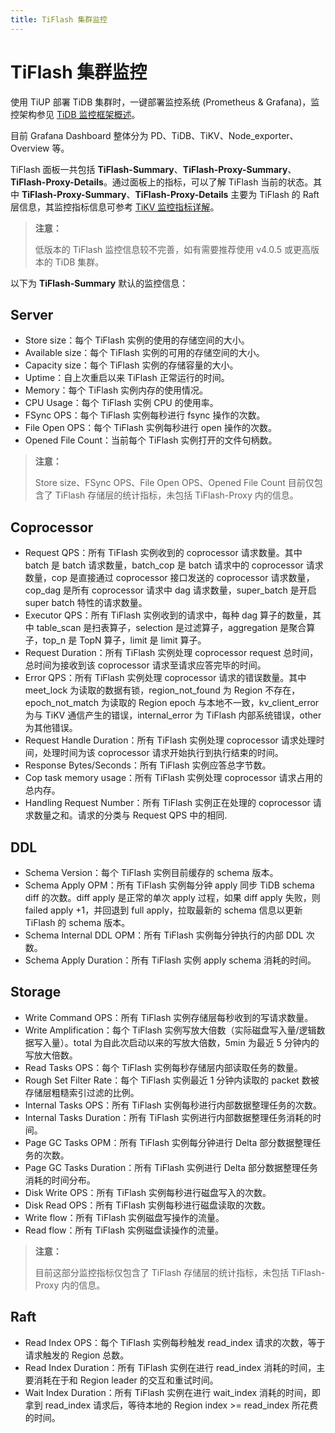 ```yaml
---
title: TiFlash 集群监控
---
```


# TiFlash 集群监控

使用 TiUP 部署 TiDB 集群时，一键部署监控系统 (Prometheus & Grafana)，监控架构参见 [TiDB 监控框架概述](/tidb-monitoring-framework.md)。

目前 Grafana Dashboard 整体分为 PD、TiDB、TiKV、Node\_exporter、Overview 等。

TiFlash 面板一共包括 **TiFlash-Summary**、**TiFlash-Proxy-Summary**、**TiFlash-Proxy-Details**。通过面板上的指标，可以了解 TiFlash 当前的状态。其中 **TiFlash-Proxy-Summary**、**TiFlash-Proxy-Details** 主要为 TiFlash 的 Raft 层信息，其监控指标信息可参考 [TiKV 监控指标详解](/grafana-tikv-dashboard.md)。

> **注意：**
>
> 低版本的 TiFlash 监控信息较不完善，如有需要推荐使用 v4.0.5 或更高版本的 TiDB 集群。

以下为 **TiFlash-Summary** 默认的监控信息：

## Server

- Store size：每个 TiFlash 实例的使用的存储空间的大小。
- Available size：每个 TiFlash 实例的可用的存储空间的大小。
- Capacity size：每个 TiFlash 实例的存储容量的大小。
- Uptime：自上次重启以来 TiFlash 正常运行的时间。
- Memory：每个 TiFlash 实例内存的使用情况。
- CPU Usage：每个 TiFlash 实例 CPU 的使用率。
- FSync OPS：每个 TiFlash 实例每秒进行 fsync 操作的次数。
- File Open OPS：每个 TiFlash 实例每秒进行 open 操作的次数。
- Opened File Count：当前每个 TiFlash 实例打开的文件句柄数。

> **注意：**
>
> Store size、FSync OPS、File Open OPS、Opened File Count 目前仅包含了 TiFlash 存储层的统计指标，未包括 TiFlash-Proxy 内的信息。

## Coprocessor

- Request QPS：所有 TiFlash 实例收到的 coprocessor 请求数量。其中 batch 是 batch 请求数量，batch_cop 是 batch 请求中的 coprocessor 请求数量，cop 是直接通过 coprocessor 接口发送的 coprocessor 请求数量，cop_dag 是所有 coprocessor 请求中 dag 请求数量，super_batch 是开启 super batch 特性的请求数量。
- Executor QPS：所有 TiFlash 实例收到的请求中，每种 dag 算子的数量，其中 table_scan 是扫表算子，selection 是过滤算子，aggregation 是聚合算子，top_n 是 TopN 算子，limit 是 limit 算子。
- Request Duration：所有 TiFlash 实例处理 coprocessor request 总时间，总时间为接收到该 coprocessor 请求至请求应答完毕的时间。
- Error QPS：所有 TiFlash 实例处理 coprocessor 请求的错误数量。其中 meet_lock 为读取的数据有锁，region_not_found 为 Region 不存在，epoch_not_match 为读取的 Region epoch 与本地不一致，kv_client_error 为与 TiKV 通信产生的错误，internal_error 为 TiFlash 内部系统错误，other 为其他错误。
- Request Handle Duration：所有 TiFlash 实例处理 coprocessor 请求处理时间，处理时间为该 coprocessor 请求开始执行到执行结束的时间。
- Response Bytes/Seconds：所有 TiFlash 实例应答总字节数。
- Cop task memory usage：所有 TiFlash 实例处理 coprocessor 请求占用的总内存。
- Handling Request Number：所有 TiFlash 实例正在处理的 coprocessor 请求数量之和。请求的分类与 Request QPS 中的相同.

## DDL

- Schema Version：每个 TiFlash 实例目前缓存的 schema 版本。
- Schema Apply OPM：所有 TiFlash 实例每分钟 apply 同步 TiDB schema diff 的次数。diff apply 是正常的单次 apply 过程，如果 diff apply 失败，则 failed apply +1，并回退到 full apply，拉取最新的 schema 信息以更新 TiFlash 的 schema 版本。
- Schema Internal DDL OPM：所有 TiFlash 实例每分钟执行的内部 DDL 次数。
- Schema Apply Duration：所有 TiFlash 实例 apply schema 消耗的时间。

## Storage

- Write Command OPS：所有 TiFlash 实例存储层每秒收到的写请求数量。
- Write Amplification：每个 TiFlash 实例写放大倍数（实际磁盘写入量/逻辑数据写入量）。total 为自此次启动以来的写放大倍数，5min 为最近 5 分钟内的写放大倍数。
- Read Tasks OPS：每个 TiFlash 实例每秒存储层内部读取任务的数量。
- Rough Set Filter Rate：每个 TiFlash 实例最近 1 分钟内读取的 packet 数被存储层粗糙索引过滤的比例。
- Internal Tasks OPS：所有 TiFlash 实例每秒进行内部数据整理任务的次数。
- Internal Tasks Duration：所有 TiFlash 实例进行内部数据整理任务消耗的时间。
- Page GC Tasks OPM：所有 TiFlash 实例每分钟进行 Delta 部分数据整理任务的次数。
- Page GC Tasks Duration：所有 TiFlash 实例进行 Delta 部分数据整理任务消耗的时间分布。
- Disk Write OPS：所有 TiFlash 实例每秒进行磁盘写入的次数。
- Disk Read OPS：所有 TiFlash 实例每秒进行磁盘读取的次数。
- Write flow：所有 TiFlash 实例磁盘写操作的流量。
- Read flow：所有 TiFlash 实例磁盘读操作的流量。

> **注意：**
>
> 目前这部分监控指标仅包含了 TiFlash 存储层的统计指标，未包括 TiFlash-Proxy 内的信息。

## Raft

- Read Index OPS：每个 TiFlash 实例每秒触发 read_index 请求的次数，等于请求触发的 Region 总数。
- Read Index Duration：所有 TiFlash 实例在进行 read_index 消耗的时间，主要消耗在于和 Region leader 的交互和重试时间。
- Wait Index Duration：所有 TiFlash 实例在进行 wait_index 消耗的时间，即拿到 read_index 请求后，等待本地的 Region index >= read_index 所花费的时间。
